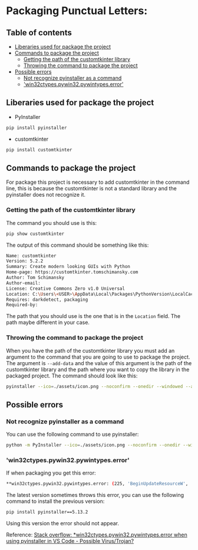 # Packaging Punctual Letters:

## Table of contents
- [Liberaries used for package the project](#liberaries-used-for-package-the-project)
- [Commands to package the project](#commands-to-package-the-project)
  - [Getting the path of the customtkinter library](#getting-the-path-of-the-customtkinter-library)
  - [Throwing the command to package the project](#throwing-the-command-to-package-the-project)
- [Possible errors](#possible-errors)
    - [Not recognize pyinstaller as a command](#not-recognize-pyinstaller-as-a-command)
    - ['win32ctypes.pywin32.pywintypes.error'](#win32ctypespywin32pywintypeserror)


## Liberaries used for package the project

- PyInstaller
```sh { closeTerminalOnSuccess=false }
pip install pyinstaller
```

- customtkinter
```sh { closeTerminalOnSuccess=false }
pip install customtkinter
```

## Commands to package the project

For package this project is necessary to add customtkinter in the command line, this is because the customtkinter is not a standard library and the pyinstaller does not recognize it.

### Getting the path of the customtkinter library

The command you should use is this:  
```sh { closeTerminalOnSuccess=false }
pip show customtkinter
```

The output of this command should be something like this:  
```sh { closeTerminalOnSuccess=false }
Name: customtkinter
Version: 5.2.2
Summary: Create modern looking GUIs with Python   
Home-page: https://customtkinter.tomschimansky.com
Author: Tom Schimansky
Author-email: 
License: Creative Commons Zero v1.0 Universal     
Location: C:\Users\<USER>\AppData\Local\Packages\PythonVersion\LocalCache\local-packages\Python311\site-packages   
Requires: darkdetect, packaging
Required-by:
```

The path that you should use is the one that is in the `Location` field. The path maybe different in your case.

### Throwing the command to package the project

When you have the path of the customtkinter library you must add an argument to the command that you are going to use to package the project. The argument is `--add-data` and the value of this argument is the path of the customtkinter library and the path where you want to copy the library in the packaged project. The command should look like this:  
```sh { closeTerminalOnSuccess=false }
pyinstaller --ico=./assets/icon.png --noconfirm --onedir --windowed --add-data "<Path of the customtkinter library>;customtkinter/"  ./init.py
```


## Possible errors
### Not recognize pyinstaller as a command

You can use the following command to use pyinstaller:  
```sh { closeTerminalOnSuccess=false }
python -m PyInstaller --ico=./assets/icon.png --noconfirm --onedir --windowed --add-data "<Path of the customtkinter library>;customtkinter/"  ./init.py
```

### 'win32ctypes.pywin32.pywintypes.error'

If when packaging you get this error:  
```sh { closeTerminalOnSuccess=false }
**win32ctypes.pywin32.pywintypes.error: (225, 'BeginUpdateResourceW', 'Operation did not complete successfully because the file contains a virus or potentially unwanted software.')**
```
The latest version sometimes throws this error, you can use the following command to install the previous version:  
```sh { closeTerminalOnSuccess=false }
pip install pyinstaller==5.13.2
```

Using this version the error should not appear.

Reference: [Stack overflow: *win32ctypes.pywin32.pywintypes.error when using pyinstaller in VS Code - Possible Virus/Trojan?](https://stackoverflow.com/questions/77239487/win32ctypes-pywin32-pywintypes-error-when-using-pyinstaller-in-vs-code-possib)
